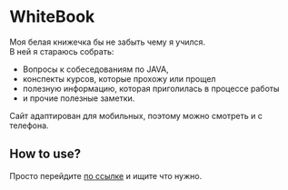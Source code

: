 # WhiteBook
Моя белая книжечка бы не забыть чему я учился.  
В ней я стараюсь собрать: 
- Вопросы к собеседованиям по JAVA, 
- конспекты курсов, которые прохожу или прощел
- полезную информацию, которая приголилась в процессе работы
- и прочие полезные заметки. 


Сайт адаптирован для мобильных, поэтому можно смотреть и с телефона.

## How to use?
Просто перейдите [по ссылке](https://alexakama.github.io/whitebook/) и ищите что нужно.
